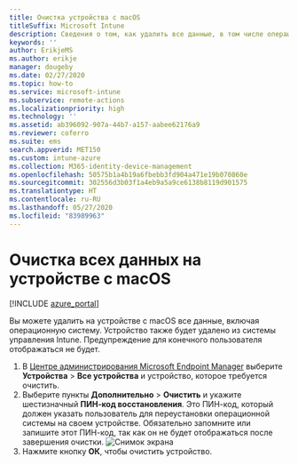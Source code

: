 ```yaml
---
title: Очистка устройства с macOS
titleSuffix: Microsoft Intune
description: Сведения о том, как удалить все данные, в том числе операционную систему, на устройстве с macOS.
keywords: ''
author: ErikjeMS
ms.author: erikje
manager: dougeby
ms.date: 02/27/2020
ms.topic: how-to
ms.service: microsoft-intune
ms.subservice: remote-actions
ms.localizationpriority: high
ms.technology: ''
ms.assetid: ab396092-907a-44b7-a157-aabee62176a9
ms.reviewer: coferro
ms.suite: ems
search.appverid: MET150
ms.custom: intune-azure
ms.collection: M365-identity-device-management
ms.openlocfilehash: 50575b1a4b19a6fbebb3fd904a471e19b070860e
ms.sourcegitcommit: 302556d3b03f1a4eb9a5a9ce6138b8119d901575
ms.translationtype: HT
ms.contentlocale: ru-RU
ms.lasthandoff: 05/27/2020
ms.locfileid: "83989963"
---
```

# <a name="erase-all-data-from-a-macos-device"></a>Очистка всех данных на устройстве с macOS

[!INCLUDE [azure_portal](../includes/azure_portal.md)]

Вы можете удалить на устройстве с macOS все данные, включая операционную систему. Устройство также будет удалено из системы управления Intune. Предупреждение для конечного пользователя отображаться не будет.

1. В [Центре администрирования Microsoft Endpoint Manager](https://go.microsoft.com/fwlink/?linkid=2109431) выберите **Устройства** > **Все устройства** и устройство, которое требуется очистить.
2. Выберите пункты **Дополнительно** > **Очистить** и укажите шестизначный **ПИН-код восстановления**. Это ПИН-код, который должен указать пользователь для переустановки операционной системы на своем устройстве. Обязательно запомните или запишите этот ПИН-код, так как он не будет отображаться после завершения очистки.
![Снимок экрана](./media/device-erase/providepin.png)
3. Нажмите кнопку **ОК**, чтобы очистить устройство.
